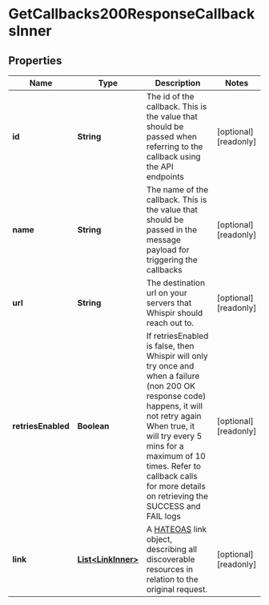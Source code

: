 

# GetCallbacks200ResponseCallbacksInner


## Properties

| Name | Type | Description | Notes |
|------------ | ------------- | ------------- | -------------|
|**id** | **String** | The id of the callback.   This is the value that should be passed when referring to the callback using the API endpoints |  [optional] [readonly] |
|**name** | **String** | The name of the callback.   This is the value that should be passed in the message payload for triggering the callbacks |  [optional] [readonly] |
|**url** | **String** | The destination url on your servers that Whispir should reach out to. |  [optional] [readonly] |
|**retriesEnabled** | **Boolean** | If retriesEnabled is false, then Whispir will only try once and when a failure (non 200 OK response code) happens, it will not retry again  When true, it will try every 5 mins for a maximum of 10 times.  Refer to callback calls for more details on retrieving the SUCCESS and FAIL logs |  [optional] [readonly] |
|**link** | [**List&lt;LinkInner&gt;**](LinkInner.md) | A [HATEOAS](https://en.wikipedia.org/wiki/HATEOAS) link object, describing all discoverable resources in relation to the original request. |  [optional] [readonly] |



